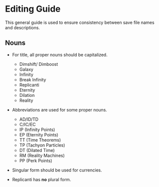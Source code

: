 # Editing Guide
This general guide is used to ensure consistency between save file names and descriptions.

## Nouns
- For title, all proper nouns should be capitalized.
  - Dimshift/ Dimboost
  - Galaxy
  - Infinity
  - Break Infinity
  - Replicanti
  - Eternity
  - Dilation
  - Reality


- Abbreviations are used for some proper nouns.
  - AD/ID/TD
  - C/IC/EC
  - IP (Infinity Points)
  - EP (Eternity Points)
  - TT (Time Theorems)
  - TP (Tachyon Particles)
  - DT (Dilated Time)
  - RM (Reality Machines)
  - PP (Perk Points)


- Singular form should be used for currencies.
- Replicanti has **no** plural form.
